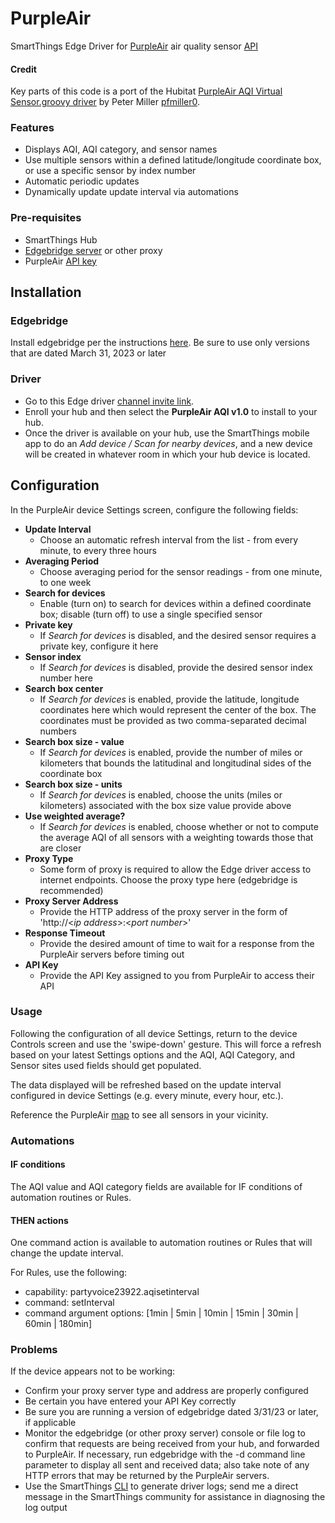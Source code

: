 # PurpleAir
SmartThings Edge Driver for [PurpleAir](https://www2.purpleair.com/) air quality sensor [API](https://api.purpleair.com/#api-welcome)

#### Credit
Key parts of this code is a port of the Hubitat [PurpleAir AQI Virtual Sensor.groovy driver](https://github.com/pfmiller0/Hubitat/blob/main/PurpleAir%20AQI%20Virtual%20Sensor.groovy) by Peter Miller [pfmiller0](https://github.com/pfmiller0).

### Features
* Displays AQI, AQI category, and sensor names
* Use multiple sensors within a defined latitude/longitude coordinate box, or use a specific sensor by index number
* Automatic periodic updates
* Dynamically update update interval via automations

### Pre-requisites
* SmartThings Hub
* [Edgebridge server](https://github.com/toddaustin07/edgebridge) or other proxy
* PurpleAir [API key](https://develop.purpleair.com/keys)

## Installation
### Edgebridge
Install edgebridge per the instructions [here](https://github.com/toddaustin07/edgebridge/blob/main/README.md).  Be sure to use only versions that are dated March 31, 2023 or later
### Driver
* Go to this Edge driver [channel invite link](https://bestow-regional.api.smartthings.com/invite/Q1jP7BqnNNlL).
* Enroll your hub and then select the **PurpleAir AQI v1.0** to install to your hub.
* Once the driver is available on your hub, use the SmartThings mobile app to do an *Add device / Scan for nearby devices*, and a new device will be created in whatever room in which your hub device is located.

## Configuration
In the PurpleAir device Settings screen, configure the following fields:
* **Update Interval**
  * Choose an automatic refresh interval from the list - from every minute, to every three hours
* **Averaging Period**
  * Choose averaging period for the sensor readings - from one minute, to one week
* **Search for devices**
  * Enable (turn on) to search for devices within a defined coordinate box; disable (turn off) to use a single specified sensor
* **Private key**
  * If *Search for devices* is disabled, and the desired sensor requires a private key, configure it here
* **Sensor index**
  * If *Search for devices* is disabled, provide the desired sensor index number here
* **Search box center**
  * If *Search for devices* is enabled, provide the latitude, longitude coordinates here which would represent the center of the box.  The coordinates must be provided as two comma-separated decimal numbers
* **Search box size - value**
  * If *Search for devices* is enabled, provide the number of miles or kilometers that bounds the latitudinal and longitudinal sides of the coordinate box
* **Search box size - units**
  * If *Search for devices* is enabled, choose the units (miles or kilometers) associated with the box size value provide above
* **Use weighted average?**
  * If *Search for devices* is enabled, choose whether or not to compute the average AQI of all sensors with a weighting towards those that are closer
* **Proxy Type**
  * Some form of proxy is required to allow the Edge driver access to internet endpoints.  Choose the proxy type here (edgebridge is recommended)
* **Proxy Server Address**
  * Provide the HTTP address of the proxy server in the form of 'http://\<*ip address*\>:\<*port number*\>'
* **Response Timeout**
  * Provide the desired amount of time to wait for a response from the PurpleAir servers before timing out
* **API Key**
  * Provide the API Key assigned to you from PurpleAir to access their API

### Usage
Following the configuration of all device Settings, return to the device Controls screen and use the 'swipe-down' gesture.  This will force a refresh based on your latest Settings options and the AQI, AQI Category, and Sensor sites used fields should get populated.

The data displayed will be refreshed based on the update interval configured in device Settings (e.g. every minute, every hour, etc.).

Reference the PurpleAir [map](https://map.purpleair.com/?mylocation) to see all sensors in your vicinity.

### Automations
#### IF conditions
The AQI value and AQI category fields are available for IF conditions of automation routines or Rules.  

#### THEN actions
One command action is available to automation routines or Rules that will change the update interval.

For Rules, use the following:
* capability:  partyvoice23922.aqisetinterval
* command:  setInterval
* command argument options: [1min | 5min | 10min | 15min | 30min | 60min | 180min]

### Problems
If the device appears not to be working:
* Confirm your proxy server type and address are properly configured
* Be certain you have entered your API Key correctly
* Be sure you are running a version of edgebridge dated 3/31/23 or later, if applicable
* Monitor the edgebridge (or other proxy server) console or file log to confirm that requests are being received from your hub, and forwarded to PurpleAir.  If necessary, run edgebridge with the -d command line parameter to display all sent and received data; also take note of any HTTP errors that may be returned by the PurpleAir servers. 
* Use the SmartThings [CLI](https://github.com/SmartThingsCommunity/smartthings-cli) to generate driver logs; send me a direct message in the SmartThings community for assistance in diagnosing the log output
